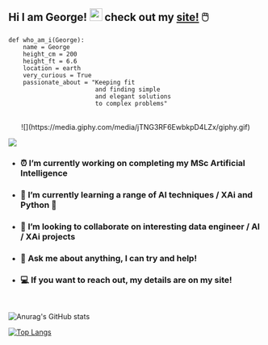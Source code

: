 
## Hi I am George! <img src="https://media.giphy.com/media/hvRJCLFzcasrR4ia7z/giphy.gif" width="25px">  check out my [site!](https://enantiodromis.github.io/) 🖱️<br>
```python:
def who_am_i(George):
    name = George
    height_cm = 200
    height_ft = 6.6
    location = earth
    very_curious = True
    passionate_about = "Keeping fit 
                        and finding simple 
                        and elegant solutions 
                        to complex problems"
```
<br>
<center>
![](https://media.giphy.com/media/jTNG3RF6EwbkpD4LZx/giphy.gif)
</center>

![](https://visitor-badge.glitch.me/badge?page_id=Enantiodromis)

- ### ⏰ I’m currently working on completing my MSc Artificial Intelligence
- ### 🧠 I’m currently learning a range of AI techniques / XAi and Python 🐍
- ### 👯 I’m looking to collaborate on interesting data engineer / AI / XAi projects
- ### 💬 Ask me about anything, I can try and help!
- ### 💻 If you want to reach out, my details are on my site! 
<br>

![Anurag's GitHub stats](https://github-readme-stats.vercel.app/api?username=Enantiodromis&show_icons=true&theme=vue-dark)

[![Top Langs](https://github-readme-stats.vercel.app/api/top-langs/?username=Enantiodromis&layout=compact&theme=vue-dark)](https://github.com/anuraghazra/github-readme-stats) 
